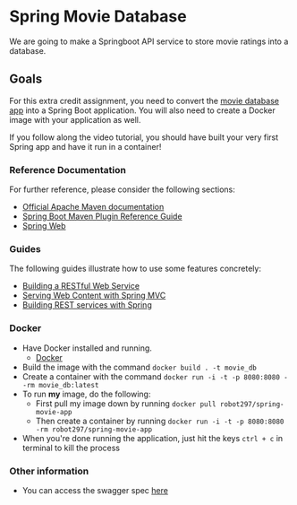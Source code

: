# Spring Movie Database

We are going to make a Springboot API service to store movie ratings into a database.

## Goals

For this extra credit assignment, you need to convert the [movie database app](https://github.com/robot297/java-intro-to-sql)
into a Spring Boot application.  You will also need to create a Docker image with your application as well.

If you follow along the video tutorial, you should have built your very first Spring app and have it run in a container!

### Reference Documentation
For further reference, please consider the following sections:

* [Official Apache Maven documentation](https://maven.apache.org/guides/index.html)
* [Spring Boot Maven Plugin Reference Guide](https://docs.spring.io/spring-boot/docs/2.2.6.RELEASE/maven-plugin/)
* [Spring Web](https://docs.spring.io/spring-boot/docs/2.2.6.RELEASE/reference/htmlsingle/#boot-features-developing-web-applications)

### Guides
The following guides illustrate how to use some features concretely:

* [Building a RESTful Web Service](https://spring.io/guides/gs/rest-service/)
* [Serving Web Content with Spring MVC](https://spring.io/guides/gs/serving-web-content/)
* [Building REST services with Spring](https://spring.io/guides/tutorials/bookmarks/)

### Docker

* Have Docker installed and running.
  * [Docker](https://www.docker.com/get-started)
* Build the image with the command `docker build . -t movie_db`
* Create a container with the command `docker run -i -t -p 8080:8080 --rm movie_db:latest`
* To run **my** image, do the following:
  * First pull my image down by running `docker pull robot297/spring-movie-app`
  * Then create a container by running `docker run -i -t -p 8080:8080 -rm robot297/spring-movie-app`
* When you're done running the application, just hit the keys `ctrl + c` in terminal to kill the process

### Other information

* You can access the swagger spec [here](http://localhost:8080/swagger-ui.html)
